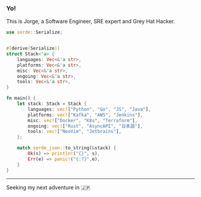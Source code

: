### Yo!

This is Jorge, a Software Engineer, SRE expert and Grey Hat Hacker.

```rust
use serde::Serialize;


#[derive(Serialize)]
struct Stack<'a> {
    languages: Vec<&'a str>,
    platforms: Vec<&'a str>,
    misc: Vec<&'a str>,
    ongoing: Vec<&'a str>,
    tools: Vec<&'a str>,
}

fn main() {
    let stack: Stack = Stack {
        languages: vec!["Python", "Go", "JS", "Java"],
        platforms: vec!["Kafka", "AWS", "Jenkins"],
        misc: vec!["Docker", "K8s", "Terraform"],
        ongoing: vec!["Rust", "AsyncAPI", "日本語"],
        tools: vec!["NeoVim", "Jetbrains"],
    };

    match serde_json::to_string(&stack) {
        Ok(s) => println!("{}", s),
        Err(e) => panic!("{:?}",e),
    }
}
```

---

Seeking my next adventure in :jp:
